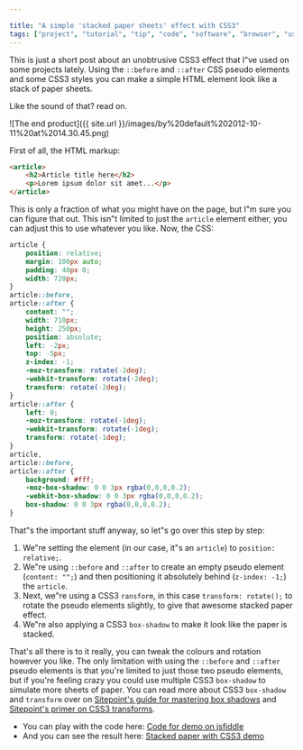 ```yaml
---

title: "A simple 'stacked paper sheets' effect with CSS3"
tags: ["project", "tutorial", "tip", "code", "software", "browser", "usability", "development"]
---
```

This is just a short post about an unobtrusive CSS3 effect that I"ve used on some projects lately. Using the `::before` and `::after` CSS pseudo elements and some CSS3 styles you can make a simple HTML element look like a stack of paper sheets.

<!-- more -->

Like the sound of that? read on.

![The end product]({{ site.url }}/images/by%20default%202012-10-11%20at%2014.30.45.png)

First of all, the HTML markup:

```html
<article>
    <h2>Article title here</h2>
    <p>Lorem ipsum dolor sit amet...</p>
</article>
```

This is only a fraction of what you might have on the page, but I"m sure you can figure that out. This isn"t limited to just the `article` element either, you can adjust this to use whatever you like. Now, the CSS:

```css
article {
    position: relative;
    margin: 100px auto;
    padding: 40px 0;
    width: 720px;
}
article::before,
article::after {
    content: "";
    width: 710px;
    height: 250px;
    position: absolute;
    left: -2px;
    top: -5px;
    z-index: -1;
    -moz-transform: rotate(-2deg);
    -webkit-transform: rotate(-2deg);
    transform: rotate(-2deg);
}
article::after {
    left: 0;
    -moz-transform: rotate(-1deg);
    -webkit-transform: rotate(-1deg);
    transform: rotate(-1deg);
}
article,
article::before,
article::after {
    background: #fff;
    -moz-box-shadow: 0 0 3px rgba(0,0,0,0.2);
    -webkit-box-shadow: 0 0 3px rgba(0,0,0,0.2);
    box-shadow: 0 0 3px rgba(0,0,0,0.2);
}
```

That"s the important stuff anyway, so let"s go over this step by step:

1. We"re setting the element (in our case, it"s an `article`) to `position: relative;`.
2. We"re using `::before` and `::after` to create an empty pseudo element (`content: "";`) and then positioning it absolutely behind (`z-index: -1;`) the `article`.
3. Next, we"re using a CSS3 `ransform`, in this case `transform: rotate();` to rotate the pseudo elements slightly, to give that awesome stacked paper effect.
4. We"re also applying a CSS3 `box-shadow` to make it look like the paper is stacked.

That's all there is to it really, you can tweak the colours and rotation however you like. The only limitation with using the `::before` and `::after` pseudo elements is that you're limited to just those two pseudo elements, but if you're feeling crazy you could use multiple CSS3 `box-shadow` to simulate more sheets of paper. You can read more about CSS3 `box-shadow` and `transform` over on [Sitepoint's guide for mastering box shadows](http://www.sitepoint.com/mastering-box-shadows/) and [Sitepoint's primer on CSS3 transforms](http://www.sitepoint.com/a-primer-on-css3-transforms/).

- You can play with the code here: [Code for demo on jsfiddle](http://jsfiddle.net/YZ62u/)
- And you can see the result here: [Stacked paper with CSS3 demo](http://jsfiddle.net/YZ62u/embedded/result/)
